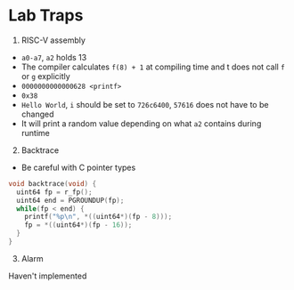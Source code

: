 # Lab Traps

1. RISC-V assembly

- `a0-a7`, `a2` holds 13
- The compiler calculates `f(8) + 1` at compiling time and t does not call `f` or `g` explicitly
- `0000000000000628 <printf>`
- `0x38`
- `Hello World`, `i` should be set to `726c6400`, `57616` does not have to be changed
- It will print a random value depending on what `a2` contains during runtime

2. Backtrace

- Be careful with C pointer types
```cpp
void backtrace(void) {
  uint64 fp = r_fp();
  uint64 end = PGROUNDUP(fp);
  while(fp < end) {
    printf("%p\n", *((uint64*)(fp - 8)));
    fp = *((uint64*)(fp - 16));
  }
}
```

3. Alarm

Haven't implemented